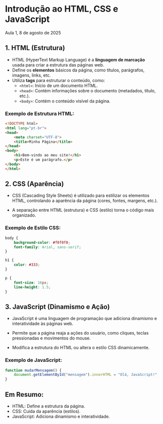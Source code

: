 # Introdução ao HTML, CSS e JavaScript
Aula 1, 8 de agosto de 2025 

## 1. HTML (Estrutura)
- HTML (HyperText Markup Language) é a **linguagem de marcação** usada para criar a estrutura das páginas web.
- Define os **elementos** básicos da página, como títulos, parágrafos, imagens, links, etc.
- Utiliza **tags** para estruturar o conteúdo, como:
  - `<html>`: Início de um documento HTML.
  - `<head>`: Contém informações sobre o documento (metadados, título, etc.).
  - `<body>`: Contém o conteúdo visível da página.
  
### Exemplo de Estrutura HTML:
```html
<!DOCTYPE html>
<html lang="pt-br">
<head>
    <meta charset="UTF-8">
    <title>Minha Página</title>
</head>
<body>
    <h1>Bem-vindo ao meu site!</h1>
    <p>Este é um parágrafo.</p>
</body>
</html>
```

## 2. CSS (Aparência)
- CSS (Cascading Style Sheets) é utilizado para estilizar os elementos HTML, controlando a aparência da página (cores, fontes, margens, etc.).

- A separação entre HTML (estrutura) e CSS (estilo) torna o código mais organizado.
### Exemplo de Estilo CSS:
```css
body {
    background-color: #f0f0f0;
    font-family: Arial, sans-serif;
}

h1 {
    color: #333;
}

p {
    font-size: 16px;
    line-height: 1.5;
}
```
## 3. JavaScript (Dinamismo e Ação)
- JavaScript é uma linguagem de programação que adiciona dinamismo e interatividade às páginas web.

- Permite que a página reaja a ações do usuário, como cliques, teclas pressionadas e movimentos do mouse.

- Modifica a estrutura do HTML ou altera o estilo CSS dinamicamente.

### Exemplo de JavaScript:
```javascript
function mudarMensagem() {
    document.getElementById("mensagem").innerHTML = "Olá, JavaScript!";
}
```

## Em Resumo:
- HTML: Define a estrutura da página.
- CSS: Cuida da aparência (estilos).
- JavaScript: Adiciona dinamismo e interatividade.

